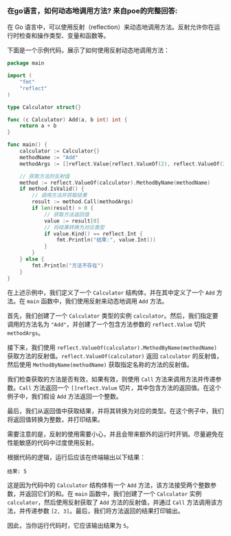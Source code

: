 ### 在go语言，如何动态地调用方法? 来自poe的完整回答:

在 Go 语言中，可以使用反射（reflection）来动态地调用方法。反射允许你在运行时检查和操作类型、变量和函数等。

下面是一个示例代码，展示了如何使用反射动态地调用方法：

```go
package main

import (
	"fmt"
	"reflect"
)

type Calculator struct{}

func (c Calculator) Add(a, b int) int {
	return a + b
}

func main() {
	calculator := Calculator{}
	methodName := "Add"
	methodArgs := []reflect.Value{reflect.ValueOf(2), reflect.ValueOf(3)}

	// 获取方法的反射值
	method := reflect.ValueOf(calculator).MethodByName(methodName)
	if method.IsValid() {
		// 调用方法并获取结果
		result := method.Call(methodArgs)
		if len(result) > 0 {
			// 获取方法返回值
			value := result[0]
			// 将结果转换为对应类型
			if value.Kind() == reflect.Int {
				fmt.Println("结果:", value.Int())
			}
		}
	} else {
		fmt.Println("方法不存在")
	}
}
```

在上述示例中，我们定义了一个 `Calculator` 结构体，并在其中定义了一个 `Add` 方法。在 `main` 函数中，我们使用反射来动态地调用 `Add` 方法。

首先，我们创建了一个 `Calculator` 类型的实例 `calculator`。然后，我们指定要调用的方法名为 `"Add"`，并创建了一个包含方法参数的 `reflect.Value` 切片 `methodArgs`。

接下来，我们使用 `reflect.ValueOf(calculator).MethodByName(methodName)` 获取方法的反射值。`reflect.ValueOf(calculator)` 返回 `calculator` 的反射值，然后使用 `MethodByName(methodName)` 获取指定名称的方法的反射值。

我们检查获取的方法是否有效，如果有效，则使用 `Call` 方法来调用方法并传递参数。`Call` 方法返回一个 `[]reflect.Value` 切片，其中包含方法的返回值。在这个例子中，我们假设 `Add` 方法返回一个整数。

最后，我们从返回值中获取结果，并将其转换为对应的类型。在这个例子中，我们将返回值转换为整数，并打印结果。

需要注意的是，反射的使用需要小心，并且会带来额外的运行时开销。尽量避免在性能敏感的代码中过度使用反射。

根据代码的逻辑，运行后应该在终端输出以下结果：

```
结果: 5
```

这是因为代码中的 `Calculator` 结构体有一个 `Add` 方法，该方法接受两个整数参数，并返回它们的和。在 `main` 函数中，我们创建了一个 `Calculator` 实例 `calculator`，然后使用反射获取了 `Add` 方法的反射值，并通过 `Call` 方法调用该方法，并传递参数 `[2, 3]`。最后，我们将方法返回的结果打印输出。

因此，当你运行代码时，它应该输出结果为 `5`。
